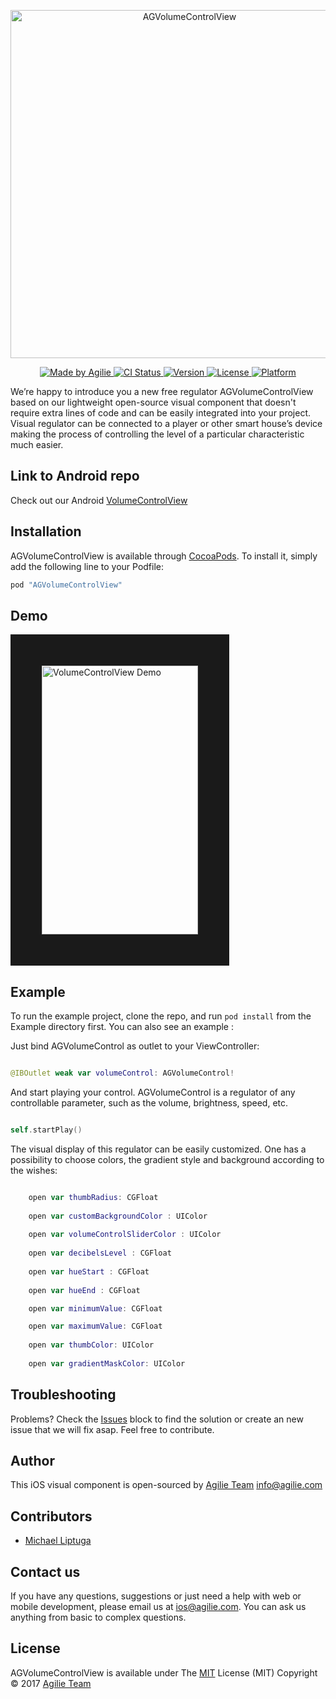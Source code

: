 <p align="center">

<img src="https://user-images.githubusercontent.com/4165054/28015539-13b77d22-6579-11e7-958f-776bc1d6878a.png" alt="AGVolumeControlView" title="AGVolumeControlView" width="557"/>
</p>

  <p>

</p>

<p align="center">

<a href="https://www.agilie.com?utm_source=github&utm_medium=referral&utm_campaign=Git_Swift&utm_term=AGVolumeControlView">
<img src="https://img.shields.io/badge/Made%20by%20Agilie-*****-green.svg?style=flat" alt="Made by Agilie">
</a>

<a href="https://travis-ci.org/liptugamichael@gmail.com/AGVolumeControlView">
<img src="http://img.shields.io/travis/liptugamichael@gmail.com/AGVolumeControlView.svg?style=flat" alt="CI Status">
</a>

<a href="http://cocoapods.org/pods/AGVolumeControlView">
<img src="https://img.shields.io/cocoapods/v/AGVolumeControlView.svg?style=flat" alt="Version">
</a>

<a href="http://cocoapods.org/pods/AGVolumeControlView">
<img src="https://img.shields.io/cocoapods/l/AGVolumeControlView.svg?style=flat" alt="License">
</a>

<a href="http://cocoapods.org/pods/AGVolumeControlView">
<img src="https://img.shields.io/cocoapods/p/AGVolumeControlView.svg?style=flat" alt="Platform">
</a>

</p>


We’re happy to introduce you a new free regulator AGVolumeControlView based on our lightweight open-source visual component that doesn't require extra lines of code and can be easily integrated into your project.
Visual regulator can be connected to a player or other smart house’s device making the process of controlling the level of a particular characteristic much easier.

## Link to Android repo

Check out our Android [VolumeControlView](https://github.com/agilie/VolumeControlView)

## Installation

AGVolumeControlView is available through [CocoaPods](http://cocoapods.org). To install
it, simply add the following line to your Podfile:

```ruby
pod "AGVolumeControlView"
```

## Demo

<img src="https://user-images.githubusercontent.com/4165054/26985499-5b9356c4-4d4c-11e7-8a6c-d61953558ebf.gif" alt="VolumeControlView Demo" height="430" width="250" border ="50">

## Example

To run the example project, clone the repo, and run `pod install` from the Example directory first.
You can also see an example :

Just bind AGVolumeControl as outlet to your ViewController:

````swift

@IBOutlet weak var volumeControl: AGVolumeControl!

````

And start playing your control. AGVolumeControl is a regulator of any controllable parameter, such as the volume, brightness, speed, etc.

````swift

self.startPlay()

````

The visual display of this regulator can be easily customized. One has a possibility to choose colors, the gradient style and background according to the wishes:

````swift

    open var thumbRadius: CGFloat
    
    open var customBackgroundColor : UIColor
    
    open var volumeControlSliderColor : UIColor
    
    open var decibelsLevel : CGFloat
    
    open var hueStart : CGFloat
    
    open var hueEnd : CGFloat

    open var minimumValue: CGFloat

    open var maximumValue: CGFloat
    
    open var thumbColor: UIColor
    
    open var gradientMaskColor: UIColor
````

## Troubleshooting
Problems? Check the [Issues](https://github.com/agilie/AGVolumeControlView/issues) block
to find the solution or create an new issue that we will fix asap. Feel free to contribute.


## Author
This iOS visual component is open-sourced by [Agilie Team](https://www.agilie.com?utm_source=github&utm_medium=referral&utm_campaign=Git_Swift&utm_term=AGVolumeControlView) <info@agilie.com>


## Contributors
- [Michael Liptuga](https://github.com/Liptuga-Michael)


## Contact us
If you have any questions, suggestions or just need a help with web or mobile development, please email us at
<ios@agilie.com>. You can ask us anything from basic to complex questions.

## License

AGVolumeControlView is available under
The [MIT](LICENSE.md) License (MIT) Copyright © 2017 [Agilie Team](https://www.agilie.com?utm_source=github&utm_medium=referral&utm_campaign=Git_Swift&utm_term=AGVolumeControlView) 
